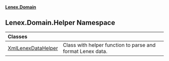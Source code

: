 #### [Lenex.Domain](index.md 'index')

## Lenex.Domain.Helper Namespace

| Classes | |
| :--- | :--- |
| [XmlLenexDataHelper](Lenex.Domain.Helper.XmlLenexDataHelper.md 'Lenex.Domain.Helper.XmlLenexDataHelper') | Class with helper function to parse and format Lenex data. |

